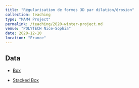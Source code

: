 ```yaml
---
title: "Régularisation de formes 3D par dilation/érosion"
collection: teaching
type: "MAM4 Project"
permalink: /teaching/2020-winter-project.md
venue: "POLYTECH Nice-Sophia"
date: 2020-12-10
location: "France"
---
```



## Data

* [Box](../../../../assets/data/box.xy)

* [Stacked Box](../../../../assets/data/stacked_box.xy)